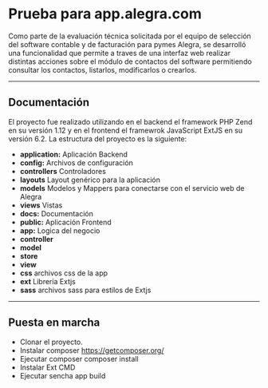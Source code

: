 Prueba para app.alegra.com
===================

Como parte de la evaluación técnica solicitada por el equipo de selección del software contable y de facturación para pymes Alegra, se desarrolló una funcionalidad que permite a traves de una interfaz web realizar distintas acciones sobre el módulo de contactos del software permitiendo consultar los contactos, listarlos, modificarlos o crearlos.


----------

Documentación
-------------

El proyecto fue realizado utilizando en el backend el framework PHP Zend en su versión 1.12 y en el frontend el framewrok JavaScript ExtJS en su versión 6.2. La estructura del proyecto es la siguiente:

 - **application:**  Aplicación Backend
  - **config:** Archivos de configuración
  - **controllers** Controladores
  - **layouts** Layout genérico para la aplicación
  - **models** Modelos y Mappers para conectarse con el servicio web de Alegra
  - **views** Vistas
 - **docs:** Documentación
 - **public:** Aplicación Frontend
  - **app:** Logica del negocio
  - **controller**
  - **model**
  - **store**
  - **view**
  - **css** archivos css de la app
  - **ext** Libreria Extjs
  - **sass** archivos sass para estilos de Extjs

----------


Puesta en marcha
-------------

 - Clonar el proyecto.
 - Instalar composer https://getcomposer.org/
 - Ejecutar composer composer install
 - Instalar Ext CMD
 - Ejecutar sencha app build
